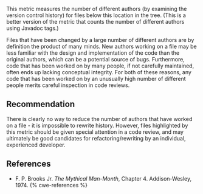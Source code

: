 This metric measures the number of different authors (by examining the version control history) for files below this location in the tree. (This is a better version of the metric that counts the number of different authors using Javadoc tags.)

Files that have been changed by a large number of different authors are by definition the product of many minds. New authors working on a file may be less familiar with the design and implementation of the code than the original authors, which can be a potential source of bugs. Furthermore, code that has been worked on by many people, if not carefully maintained, often ends up lacking conceptual integrity. For both of these reasons, any code that has been worked on by an unusually high number of different people merits careful inspection in code reviews.


## Recommendation
There is clearly no way to reduce the number of authors that have worked on a file - it is impossible to rewrite history. However, files highlighted by this metric should be given special attention in a code review, and may ultimately be good candidates for refactoring/rewriting by an individual, experienced developer.


## References
* F. P. Brooks Jr. *The Mythical Man-Month*, Chapter 4. Addison-Wesley, 1974.
{% cwe-references %}
